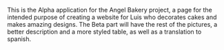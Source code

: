 This is the Alpha application for the  Angel Bakery project, a page for the intended purpose of creating a website for Luis who decorates cakes and makes amazing designs. The Beta part will have the rest of the pictures, a better description and a more styled table, as well as a translation to spanish.